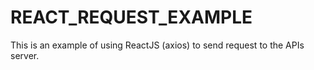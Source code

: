 # REACT_REQUEST_EXAMPLE

This is an example of using ReactJS (axios) to send request to the APIs server.
